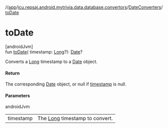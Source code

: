 //[app](../../../index.md)/[icu.repsaj.android.mytrivia.data.database.convertors](../index.md)/[DateConverters](index.md)/[toDate](to-date.md)

# toDate

[androidJvm]\
fun [toDate](to-date.md)(
timestamp: [Long](https://kotlinlang.org/api/latest/jvm/stdlib/kotlin/-long/index.html)?): [Date](https://developer.android.com/reference/kotlin/java/util/Date.html)?

Converts a [Long](https://kotlinlang.org/api/latest/jvm/stdlib/kotlin/-long/index.html) timestamp to
a [Date](https://developer.android.com/reference/kotlin/java/util/Date.html) object.

#### Return

The corresponding [Date](https://developer.android.com/reference/kotlin/java/util/Date.html) object,
or null if [timestamp](to-date.md) is null.

#### Parameters

androidJvm

|           |                                                                                                        |
|-----------|--------------------------------------------------------------------------------------------------------|
| timestamp | The [Long](https://kotlinlang.org/api/latest/jvm/stdlib/kotlin/-long/index.html) timestamp to convert. |

